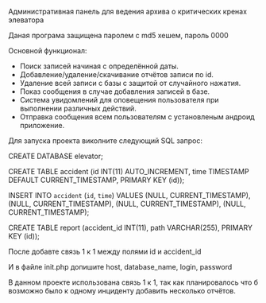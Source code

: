Административная панель для ведения архива о критических кренах элеватора

Даная програма защищена паролем с md5 хешем, пароль 0000

Основной функционал: 
- Поиск записей начиная с определённой даты.
- Добавление/удаление/скачивание отчётов записи по id.
- Удаление всей записи с базы с защитой от случайного нажатия.
- Показ сообщения в случае добавления записей в базе.
- Система увидомлений для оповещения пользователя при выполнении различных действий.
- Отправка сообщения всем пользователям с установленым андроид приложение.

Для запуска проекта виколните следующий SQL запрос:

CREATE DATABASE elevator;

CREATE TABLE accident (id INT(11) AUTO_INCREMENT, time TIMESTAMP DEFAULT CURRENT_TIMESTAMP, PRIMARY KEY (id));

INSERT INTO `accident` (`id`, `time`) VALUES (NULL, CURRENT_TIMESTAMP), (NULL, CURRENT_TIMESTAMP), (NULL, CURRENT_TIMESTAMP), (NULL, CURRENT_TIMESTAMP);

CREATE TABLE report (accident_id INT(11), path VARCHAR(255), PRIMARY KEY (id));

После добавте связь 1 к 1 между полями id и accident_id

И в файле init.php допишите host, database_name, login, password

В данном проекте использована связь 1 к 1, так как планировалось что б возможно было к одному инциденту добавить несколько отчётов.
